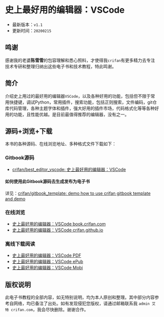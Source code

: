 # 史上最好用的编辑器：VSCode

* 最新版本：`v1.1`
* 更新时间：`20200215`

## 鸣谢

感谢我的老婆**陈雪雪**的包容理解和悉心照料，才使得我`crifan`有更多精力去专注技术专研和整理归纳出这些电子书和技术教程，特此鸣谢。

## 简介

介绍史上用过的最好用的编辑器`VSCode`，以及各种好用的功能，包括但不限于常用快捷键，调试Python，常用插件，搜索功能，包括正则搜索，文件编码，git仓库代码管理，各种主题字体和插件，强大好用的插件市场，代码格式化等等各种好用的功能，且性能优越。是目前最值得推荐的编辑器，没有之一。

## 源码+浏览+下载

本书的各种源码、在线浏览地址、多种格式文件下载如下：

### Gitbook源码

* [crifan/best_editor_vscode: 史上最好用的编辑器：VSCode](https://github.com/crifan/best_editor_vscode)

#### 如何使用此Gitbook源码去生成发布为电子书

详见：[crifan/gitbook_template: demo how to use crifan gitbook template and demo](https://github.com/crifan/gitbook_template)

### 在线浏览

* [史上最好用的编辑器：VSCode book.crifan.com](http://book.crifan.com/books/best_editor_vscode/website)
* [史上最好用的编辑器：VSCode crifan.github.io](https://crifan.github.io/best_editor_vscode/website)

### 离线下载阅读

* [史上最好用的编辑器：VSCode PDF](http://book.crifan.com/books/best_editor_vscode/pdf/best_editor_vscode.pdf)
* [史上最好用的编辑器：VSCode ePub](http://book.crifan.com/books/best_editor_vscode/epub/best_editor_vscode.epub)
* [史上最好用的编辑器：VSCode Mobi](http://book.crifan.com/books/best_editor_vscode/mobi/best_editor_vscode.mobi)

## 版权说明

此电子书教程的全部内容，如无特别说明，均为本人原创和整理。其中部分内容参考自网络，均已备注了出处。如有发现侵犯您版权，请通过邮箱联系我 `admin 艾特 crifan.com`，我会尽快删除。谢谢合作。
